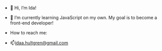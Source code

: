 - 👋 Hi, I’m Ida!
- 🌱 I’m currently learning JavaScript on my own. My goal is to become a front-end developer!
  
- How to reach me:
- 📫idaa.hultgren@gmail.com

<!---
idahultgren/idahultgren is a ✨ special ✨ repository because its `README.md` (this file) appears on your GitHub profile.
You can click the Preview link to take a look at your changes.
--->
